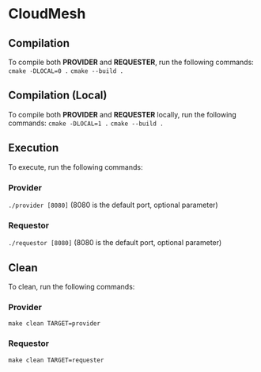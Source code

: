 # CloudMesh

## Compilation

To compile both **PROVIDER** and **REQUESTER**, run the following commands:
`cmake -DLOCAL=0 .`
`cmake --build .`

## Compilation (Local)

To compile both **PROVIDER** and **REQUESTER** locally, run the following commands:
`cmake -DLOCAL=1 .`
`cmake --build .`

## Execution

To execute, run the following commands:
### Provider
`./provider [8080]` (8080 is the default port, optional parameter)

### Requestor
`./requestor [8080]` (8080 is the default port, optional parameter)

## Clean

To clean, run the following commands:
### Provider
`make clean TARGET=provider`
### Requestor
`make clean TARGET=requester`
